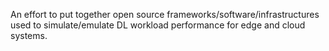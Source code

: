 An effort to put together open source frameworks/software/infrastructures used to simulate/emulate DL workload performance for edge and cloud systems.
